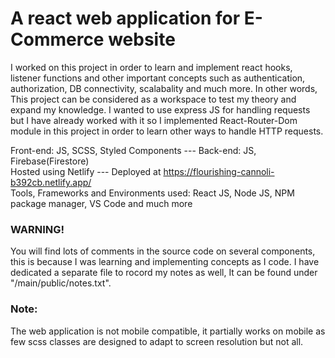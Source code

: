 # A react web application for E-Commerce website

I worked on this project in order to learn and implement react hooks, listener functions and other important concepts such as authentication, authorization, DB connectivity, scalabality and much more. In other words, This project can be considered as a workspace to test my theory and expand my knowledge. I wanted to use express JS for handling requests but I have already worked with it so I implemented React-Router-Dom module in this project in order to learn other ways to handle HTTP requests.

Front-end: JS, SCSS, Styled Components --- Back-end: JS, Firebase(Firestore) <br />
Hosted using Netlify --- Deployed at https://flourishing-cannoli-b392cb.netlify.app/ <br />
Tools, Frameworks and Environments used: React JS, Node JS, NPM package manager, VS Code and much more  

### WARNING! 
You will find lots of comments in the source code on several components, this is because I was learning and implementing concepts as I code. I have dedicated a separate file to rocord my notes as well, It can be found under "/main/public/notes.txt".

### Note:
The web application is not mobile compatible, it partially works on mobile as few scss classes are designed to adapt to screen resolution but not all.
